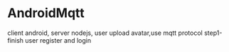 # AndroidMqtt
client android, server nodejs,
user upload avatar,use mqtt protocol
step1-finish user register and login
